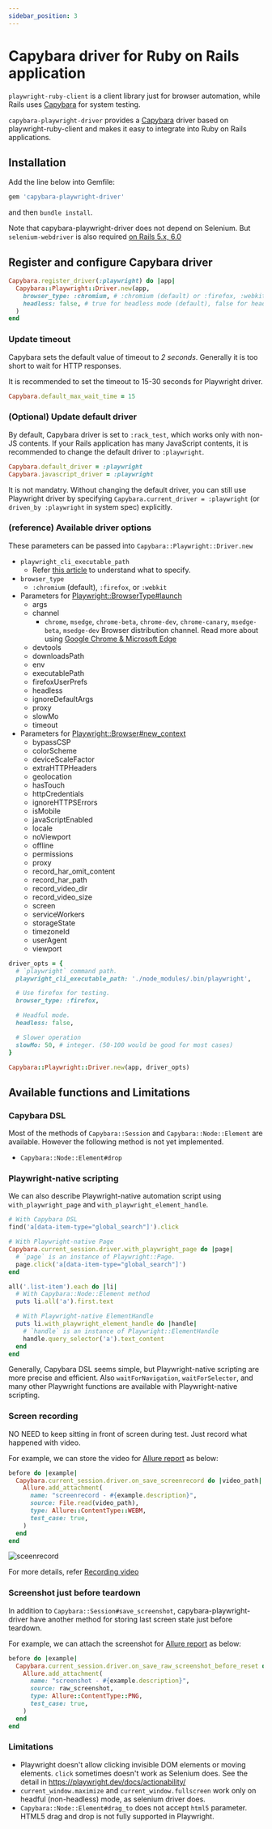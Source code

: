 ```yaml
---
sidebar_position: 3
---
```


# Capybara driver for Ruby on Rails application

`playwright-ruby-client` is a client library just for browser automation, while Rails uses [Capybara](https://github.com/teamcapybara/capybara) for system testing.

`capybara-playwright-driver` provides a [Capybara](https://github.com/teamcapybara/capybara) driver based on playwright-ruby-client and makes it easy to integrate into Ruby on Rails applications.

## Installation

Add the line below into Gemfile:

```rb
gem 'capybara-playwright-driver'
```

and then `bundle install`.

Note that capybara-playwright-driver does not depend on Selenium. But `selenium-webdriver` is also required [on Rails 5.x, 6.0](https://github.com/rails/rails/pull/39179)

## Register and configure Capybara driver

```rb
Capybara.register_driver(:playwright) do |app|
  Capybara::Playwright::Driver.new(app,
    browser_type: :chromium, # :chromium (default) or :firefox, :webkit
    headless: false, # true for headless mode (default), false for headful mode.
  )
end
```

### Update timeout

Capybara sets the default value of timeout to *2 seconds*. Generally it is too short to wait for HTTP responses.

It is recommended to set the timeout to 15-30 seconds for Playwright driver.

```rb
Capybara.default_max_wait_time = 15
```

### (Optional) Update default driver

By default, Capybara driver is set to `:rack_test`, which works only with non-JS contents. If your Rails application has many JavaScript contents, it is recommended to change the default driver to `:playwright`.

```rb
Capybara.default_driver = :playwright
Capybara.javascript_driver = :playwright
```

It is not mandatry. Without changing the default driver, you can still use Playwright driver by specifying `Capybara.current_driver = :playwright` (or `driven_by :playwright` in system spec) explicitly.

### (reference) Available driver options

These parameters can be passed into `Capybara::Playwright::Driver.new`

* `playwright_cli_executable_path`
  * Refer [this article](./download_playwright_driver) to understand what to specify.
* `browser_type`
  * `:chromium` (default), `:firefox`, or `:webkit`
* Parameters for [Playwright::BrowserType#launch](/docs/api/browser_type#launch)
  * args
  * channel
    * `chrome`, `msedge`, `chrome-beta`, `chrome-dev`, `chrome-canary`, `msedge-beta`, `msedge-dev` Browser distribution channel. Read more about using [Google Chrome & Microsoft Edge](https://playwright.dev/docs/browsers#google-chrome--microsoft-edge)
  * devtools
  * downloadsPath
  * env
  * executablePath
  * firefoxUserPrefs
  * headless
  * ignoreDefaultArgs
  * proxy
  * slowMo
  * timeout
* Parameters for [Playwright::Browser#new_context](/docs/api/browser#new_context)
  * bypassCSP
  * colorScheme
  * deviceScaleFactor
  * extraHTTPHeaders
  * geolocation
  * hasTouch
  * httpCredentials
  * ignoreHTTPSErrors
  * isMobile
  * javaScriptEnabled
  * locale
  * noViewport
  * offline
  * permissions
  * proxy
  * record_har_omit_content
  * record_har_path
  * record_video_dir
  * record_video_size
  * screen
  * serviceWorkers
  * storageState
  * timezoneId
  * userAgent
  * viewport

```ruby
driver_opts = {
  # `playwright` command path.
  playwright_cli_executable_path: './node_modules/.bin/playwright',

  # Use firefox for testing.
  browser_type: :firefox,

  # Headful mode.
  headless: false,

  # Slower operation
  slowMo: 50, # integer. (50-100 would be good for most cases)
}

Capybara::Playwright::Driver.new(app, driver_opts)
```


## Available functions and Limitations

### Capybara DSL

Most of the methods of `Capybara::Session` and `Capybara::Node::Element` are available. However the following method is not yet implemented.

* `Capybara::Node::Element#drop`

### Playwright-native scripting

We can also describe Playwright-native automation script using `with_playwright_page` and `with_playwright_element_handle`.

```ruby
# With Capybara DSL
find('a[data-item-type="global_search"]').click

# With Playwright-native Page
Capybara.current_session.driver.with_playwright_page do |page|
  # `page` is an instance of Playwright::Page.
  page.click('a[data-item-type="global_search"]')
end
```

```ruby
all('.list-item').each do |li|
  # With Capybara::Node::Element method
  puts li.all('a').first.text

  # With Playwright-native ElementHandle
  puts li.with_playwright_element_handle do |handle|
    # `handle` is an instance of Playwright::ElementHandle
    handle.query_selector('a').text_content
  end
end
```

Generally, Capybara DSL seems simple, but Playwright-native scripting are more precise and efficient. Also `waitForNavigation`, `waitForSelector`, and many other Playwright functions are available with Playwright-native scripting.

### Screen recording

NO NEED to keep sitting in front of screen during test. Just record what happened with video.

For example, we can store the video for [Allure report](https://github.com/allure-framework/allure-ruby) as below:

```ruby
before do |example|
  Capybara.current_session.driver.on_save_screenrecord do |video_path|
    Allure.add_attachment(
      name: "screenrecord - #{example.description}",
      source: File.read(video_path),
      type: Allure::ContentType::WEBM,
      test_case: true,
    )
  end
end
```

![sceenrecord](https://user-images.githubusercontent.com/11763113/121126629-71b5f600-c863-11eb-8f88-7924ab669946.gif)

For more details, refer [Recording video](./recording_video.md#using-screen-recording-from-capybara-driver)


### Screenshot just before teardown

In addition to `Capybara::Session#save_screenshot`, capybara-playwright-driver have another method for storing last screen state just before teardown.

For example, we can attach the screenshot for [Allure report](https://github.com/allure-framework/allure-ruby) as below:

```ruby
before do |example|
  Capybara.current_session.driver.on_save_raw_screenshot_before_reset do |raw_screenshot|
    Allure.add_attachment(
      name: "screenshot - #{example.description}",
      source: raw_screenshot,
      type: Allure::ContentType::PNG,
      test_case: true,
    )
  end
end
```

### Limitations

* Playwright doesn't allow clicking invisible DOM elements or moving elements. `click` sometimes doesn't work as Selenium does. See the detail in https://playwright.dev/docs/actionability/
* `current_window.maximize` and `current_window.fullscreen` work only on headful (non-headless) mode, as selenium driver does.
* `Capybara::Node::Element#drag_to` does not accept `html5` parameter. HTML5 drag and drop is not fully supported in Playwright.
